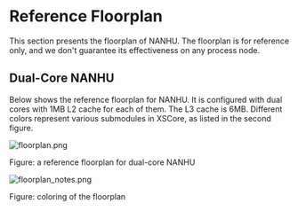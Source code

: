 # Reference Floorplan

This section presents the floorplan of NANHU. The floorplan is for reference only, and we don't guarantee its effectiveness on any process node.

## Dual-Core NANHU

Below shows the reference floorplan for NANHU. It is configured with dual cores with 1MB L2 cache for each of them. The L3 cache is 6MB. Different colors represent various submodules in XSCore, as listed in the second figure.

![floorplan.png](../figs/integration/floorplan.png)

Figure: a reference floorplan for dual-core NANHU

![floorplan_notes.png](../figs/integration/floorplan_notes.png)

Figure: coloring of the floorplan
